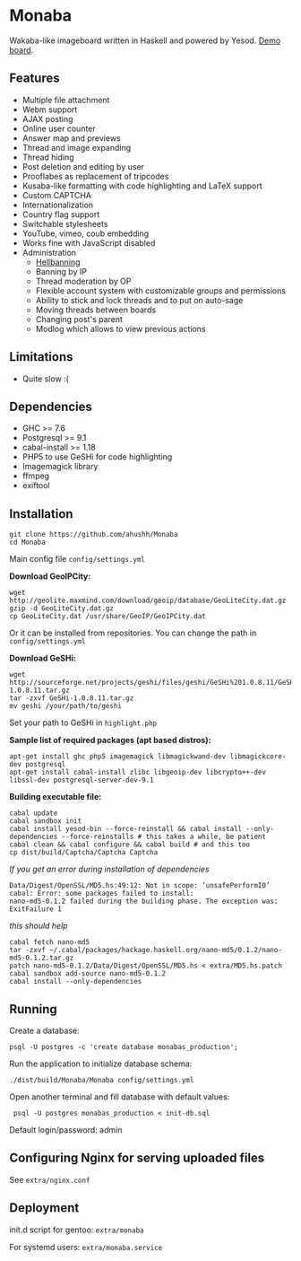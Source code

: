Monaba
======

Wakaba-like imageboard written in Haskell and powered by Yesod. [Demo board](http://haibane.ru).

Features
------
* Multiple file attachment
* Webm support
* AJAX posting
* Online user counter
* Answer map and previews
* Thread and image expanding
* Thread hiding
* Post deletion and editing by user
* Prooflabes as replacement of tripcodes
* Kusaba-like formatting with code highlighting and LaTeX support
* Custom CAPTCHA
* Internationalization
* Country flag support
* Switchable stylesheets
* YouTube, vimeo, coub embedding
* Works fine with JavaScript disabled
* Administration
    - [Hellbanning](http://en.wikipedia.org/wiki/Hellbanning)
    - Banning by IP
    - Thread moderation by OP
    - Flexible account system with customizable groups and permissions
    - Ability to stick and lock threads and to put on auto-sage
    - Moving threads between boards
    - Changing post's parent
    - Modlog which allows to view previous actions

Limitations
-----------
* Quite slow :(

Dependencies
------
* GHC >= 7.6
* Postgresql >= 9.1
* cabal-install >= 1.18
* PHP5 to use GeSHi for code highlighting
* Imagemagick library
* ffmpeg
* exiftool

Installation
-----

    git clone https://github.com/ahushh/Monaba
    cd Monaba

Main config file `config/settings.yml`

**Download GeoIPCity:**

    wget http://geolite.maxmind.com/download/geoip/database/GeoLiteCity.dat.gz
    gzip -d GeoLiteCity.dat.gz
    cp GeoLiteCity.dat /usr/share/GeoIP/GeoIPCity.dat

Or it can be installed from repositories. You can change the path in `config/settings.yml`

**Download GeSHi:**

    wget http://sourceforge.net/projects/geshi/files/geshi/GeSHi%201.0.8.11/GeSHi-1.0.8.11.tar.gz
    tar -zxvf GeSHi-1.0.8.11.tar.gz
    mv geshi /your/path/to/geshi

Set your path to GeSHi in `highlight.php`

**Sample list of required packages (apt based distros):**

    apt-get install ghc php5 imagemagick libmagickwand-dev libmagickcore-dev postgresql
    apt-get install cabal-install zlibc libgeoip-dev libcrypto++-dev libssl-dev postgresql-server-dev-9.1

**Building executable file:**

    cabal update
    cabal sandbox init
    cabal install yesod-bin --force-reinstall && cabal install --only-dependencies --force-reinstalls # this takes a while, be patient
    cabal clean && cabal configure && cabal build # and this too
    cp dist/build/Captcha/Captcha Captcha

*If you get an error during installation of dependencies*

    Data/Digest/OpenSSL/MD5.hs:49:12: Not in scope: ‘unsafePerformIO’
    cabal: Error: some packages failed to install:
    nano-md5-0.1.2 failed during the building phase. The exception was:
    ExitFailure 1

*this should help*

    cabal fetch nano-md5
    tar -zxvf ~/.cabal/packages/hackage.haskell.org/nano-md5/0.1.2/nano-md5-0.1.2.tar.gz
    patch nano-md5-0.1.2/Data/Digest/OpenSSL/MD5.hs < extra/MD5.hs.patch
    cabal sandbox add-source nano-md5-0.1.2
    cabal install --only-dependencies

Running
------

Create a database:

    psql -U postgres -c 'create database monabas_production';

Run the application to initialize database schema:

    ./dist/build/Monaba/Monaba config/settings.yml

Open another terminal and fill database with default values:

     psql -U postgres monabas_production < init-db.sql

Default login/password: admin

Configuring Nginx for serving uploaded files
------

See `extra/nginx.conf`

Deployment
------

init.d script for gentoo: `extra/monaba`

For systemd users: `extra/monaba.service`
